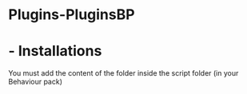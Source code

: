 # Plugins-PluginsBP

# - Installations
You must add the content of the folder inside the script folder (in your Behaviour pack)
